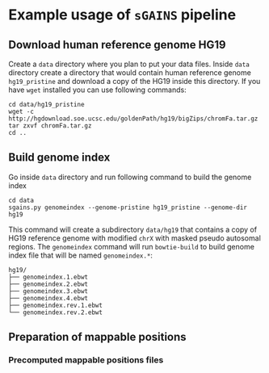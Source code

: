 # Example usage of `sGAINS` pipeline

## Download human reference genome HG19

Create a `data` directory where you plan to put your data files. Inside `data`
directory create a directory that would contain human reference genome `hg19_pristine`
and download a copy of the HG19 inside this directory. If you have `wget` installed
you can use following commands:

```
cd data/hg19_pristine
wget -c http://hgdownload.soe.ucsc.edu/goldenPath/hg19/bigZips/chromFa.tar.gz
tar zxvf chromFa.tar.gz
cd ..
```

## Build genome index

Go inside `data` directory and run following command to build the genome index

```
cd data
sgains.py genomeindex --genome-pristine hg19_pristine --genome-dir hg19
```

This command will create a subdirectory `data/hg19` that contains a copy of
HG19 reference genome with modified `chrX` with masked pseudo autosomal regions.
The `genomeindex` command will run `bowtie-build` to build genome index file 
that will be named `genomeindex.*`:

```
hg19/
├── genomeindex.1.ebwt
├── genomeindex.2.ebwt
├── genomeindex.3.ebwt
├── genomeindex.4.ebwt
├── genomeindex.rev.1.ebwt
└── genomeindex.rev.2.ebwt
```

## Preparation of mappable positions


### Precomputed mappable positions files

